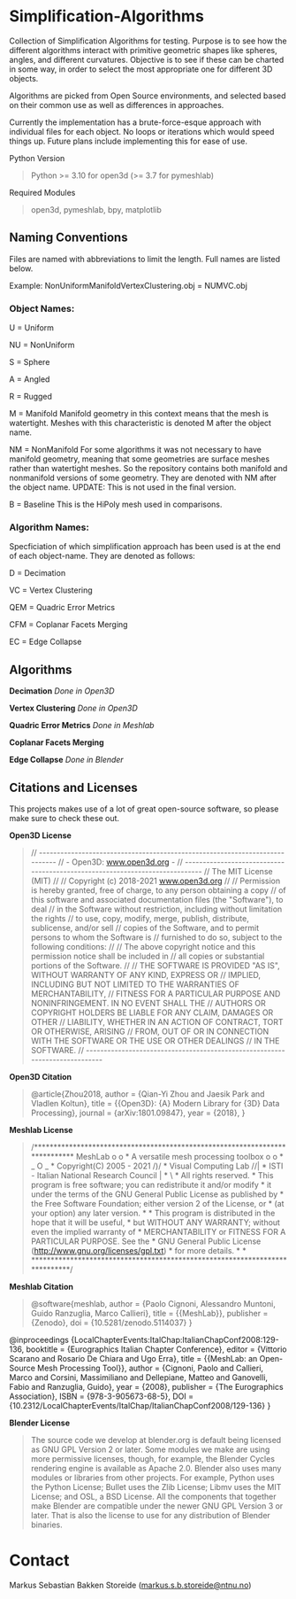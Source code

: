 # Simplification-Algorithms
Collection of Simplification Algorithms for testing.
Purpose is to see how the different algorithms interact with primitive geometric shapes like spheres, angles, and different curvatures. Objective is to see if these can be charted in some way, in order to select the most appropriate one for different 3D objects.

Algorithms are picked from Open Source environments, and selected based on their common use as well as differences in approaches.  

Currently the implementation has a brute-force-esque approach with individual files for each object. No loops or iterations which would speed things up. Future plans include implementing this for ease of use. 

Python Version
> Python >= 3.10 for open3d (>= 3.7 for pymeshlab)

Required Modules
> open3d, pymeshlab, bpy, matplotlib

## Naming Conventions
Files are named with abbreviations to limit the length. Full names are listed below.

Example: NonUniformManifoldVertexClustering.obj = NUMVC.obj

### Object Names:

U = Uniform

NU = NonUniform

S = Sphere

A = Angled

R = Rugged

M = Manifold
Manifold geometry in this context means that the mesh is watertight. Meshes with this characteristic is denoted M after the object name.

NM = NonManifold 
For some algorithms it was not necessary to have manifold geometry, meaning that some geometries are surface meshes rather than watertight meshes. So the repository contains both manifold and nonmanifold versions of some geometry. They are denoted with NM after the object name.
UPDATE: This is not used in the final version. 

B = Baseline
This is the HiPoly mesh used in comparisons. 


### Algorithm Names:
Specficiation of which simplification approach has been used is at the end of each object-name. They are denoted as follows:

D = Decimation

VC = Vertex Clustering

QEM = Quadric Error Metrics

CFM = Coplanar Facets Merging

EC = Edge Collapse

## Algorithms

**Decimation**
*Done in Open3D*

**Vertex Clustering**
*Done in Open3D*

**Quadric Error Metrics**
*Done in Meshlab*

**Coplanar Facets Merging**

**Edge Collapse**
*Done in Blender*

## Citations and Licenses

This projects makes use of a lot of great open-source software, so please make sure to check these out. 


**Open3D License**
> // ----------------------------------------------------------------------------
// -                        Open3D: www.open3d.org                            -
// ----------------------------------------------------------------------------
// The MIT License (MIT)
//
// Copyright (c) 2018-2021 www.open3d.org
//
// Permission is hereby granted, free of charge, to any person obtaining a copy
// of this software and associated documentation files (the "Software"), to deal
// in the Software without restriction, including without limitation the rights
// to use, copy, modify, merge, publish, distribute, sublicense, and/or sell
// copies of the Software, and to permit persons to whom the Software is
// furnished to do so, subject to the following conditions:
//
// The above copyright notice and this permission notice shall be included in
// all copies or substantial portions of the Software.
//
// THE SOFTWARE IS PROVIDED "AS IS", WITHOUT WARRANTY OF ANY KIND, EXPRESS OR
// IMPLIED, INCLUDING BUT NOT LIMITED TO THE WARRANTIES OF MERCHANTABILITY,
// FITNESS FOR A PARTICULAR PURPOSE AND NONINFRINGEMENT. IN NO EVENT SHALL THE
// AUTHORS OR COPYRIGHT HOLDERS BE LIABLE FOR ANY CLAIM, DAMAGES OR OTHER
// LIABILITY, WHETHER IN AN ACTION OF CONTRACT, TORT OR OTHERWISE, ARISING
// FROM, OUT OF OR IN CONNECTION WITH THE SOFTWARE OR THE USE OR OTHER DEALINGS
// IN THE SOFTWARE.
// ----------------------------------------------------------------------------

**Open3D Citation**
>@article{Zhou2018,
    author    = {Qian-Yi Zhou and Jaesik Park and Vladlen Koltun},
    title     = {{Open3D}: {A} Modern Library for {3D} Data Processing},
    journal   = {arXiv:1801.09847},
    year      = {2018},
}

**Meshlab License**
> /****************************************************************************
  MeshLab                                                           o o     *
  A versatile mesh processing toolbox                             o     o   *
                                                                 _   O  _   *
  Copyright(C) 2005 - 2021                                         \/)\/    *
  Visual Computing Lab                                            /\/|      *
  ISTI - Italian National Research Council                           |      *
                                                                     \      *
  All rights reserved.																											 *
  This program is free software; you can redistribute it and/or modify      *
  it under the terms of the GNU General Public License as published by      *
  the Free Software Foundation; either version 2 of the License, or         *
  (at your option) any later version.                                       *
                                                                            *
  This program is distributed in the hope that it will be useful,           *
  but WITHOUT ANY WARRANTY; without even the implied warranty of            *
  MERCHANTABILITY or FITNESS FOR A PARTICULAR PURPOSE.  See the             *
  GNU General Public License (http://www.gnu.org/licenses/gpl.txt)          *
  for more details.                                                         *
                                                                            *
 ****************************************************************************/
 
 **Meshlab Citation**
 >@software{meshlab,
  author       = {Paolo Cignoni, Alessandro Muntoni, Guido Ranzuglia, Marco Callieri},
  title        = {{MeshLab}},
  publisher    = {Zenodo},
  doi          = {10.5281/zenodo.5114037}
}

@inproceedings {LocalChapterEvents:ItalChap:ItalianChapConf2008:129-136,
  booktitle = {Eurographics Italian Chapter Conference},
  editor    = {Vittorio Scarano and Rosario De Chiara and Ugo Erra},
  title     = {{MeshLab: an Open-Source Mesh Processing Tool}},
  author    = {Cignoni, Paolo and Callieri, Marco and Corsini, Massimiliano and Dellepiane, Matteo and Ganovelli, Fabio and Ranzuglia, Guido},
  year      = {2008},
  publisher = {The Eurographics Association},
  ISBN      = {978-3-905673-68-5},
  DOI       = {10.2312/LocalChapterEvents/ItalChap/ItalianChapConf2008/129-136}
}

 **Blender License**
> The source code we develop at blender.org is default being licensed as GNU GPL Version 2 or later. 
  Some modules we make are using more permissive licenses, though, for example, the Blender Cycles rendering engine is available as Apache 2.0.
  Blender also uses many modules or libraries from other projects. For example, Python uses the Python License; Bullet uses the Zlib License; Libmv uses the MIT License; and OSL, a BSD License. 
  All the components that together make Blender are compatible under the newer GNU GPL Version 3 or later. That is also the license to use for any distribution of Blender binaries. 

  # Contact

  Markus Sebastian Bakken Storeide (markus.s.b.storeide@ntnu.no)